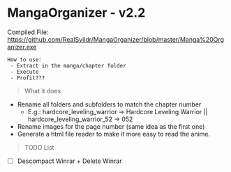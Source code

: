 # MangaOrganizer - v2.2

Compiled File: https://github.com/RealSvildr/MangaOrganizer/blob/master/Manga%20Organizer.exe

```
How to use:
 - Extract in the manga/chapter folder
 - Execute
 - Profit???
```
> What it does
 * Rename all folders and subfolders to match the chapter number
   * E.g.: hardcore_leveling_warrior -> Hardcore Leveling Warrior ||  hardcore_leveling_warrior_52 -> 052
 * Rename images for the page number (same idea as the first one)
 * Generate a html file reader to make it more easy to read the anime.


> TODO List
- [ ] Descompact Winrar + Delete Winrar

